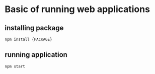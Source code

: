 # Basic of running web applications

## installing package
`npm install {PACKAGE}`

## running application
`npm start`